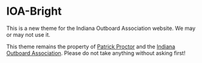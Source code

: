 IOA-Bright
==========

This is a new theme for the Indiana Outboard Association website. We may or may not use it.

This theme remains the property of [Patrick Proctor](http://patrickjproctor.com/contact/ "Contact Patrick Proctor") and the [Indiana Outboard Association](http://indianaoutboard.org/ "We race boats! Indiana Outboard Association"). Please do not take anything without asking first!
